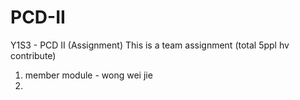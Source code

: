 # PCD-II
Y1S3 - PCD II (Assignment)
 This is a team assignment (total 5ppl hv contribute)
 1. member module - wong wei jie
 2. 
